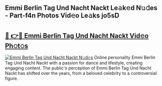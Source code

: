 ## Emmi Berlin Tag Und Nacht Nackt Le𝚊k𝚎d N𝚞𝚍es - Part-f4n Photos Vid𝚎o Le𝚊ks jo5sD

# <h2><a href="http://fb2suz.evod.top/?m=Emmi+Berlin+Tag+Und+Nacht+Nackt">🔗 👉🔴 Emmi Berlin Tag Und Nacht Nackt Vid𝚎o Ph𝚘t𝚘s</a></h2>

[![Emmi Berlin Tag Und Nacht Nackt N𝚞d𝚎s](https://i.imgur.com/8V9OHl7.gif)](http://fb2suz.evod.top/?m=Emmi+Berlin+Tag+Und+Nacht+Nackt)
Online personality Emmi Berlin Tag Und Nacht Nackt with a passion for dance and lifestyle, creating engaging content. The public's perception of Emmi Berlin Tag Und Nacht Nackt has shifted over the years, from a beloved celebrity to a controversial figure. 
